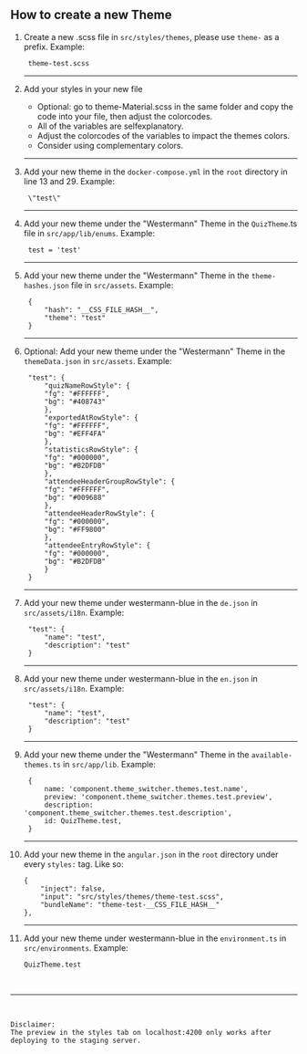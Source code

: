 ## How to create a new Theme 

1. Create a new .scss file in `src/styles/themes`, please use `theme-` as a prefix. Example:  

        theme-test.scss
    - - - 

2. Add your styles in your new file
    - Optional: go to theme-Material.scss in the same folder and copy the code into your file, then adjust the colorcodes.
    - All of the variables are selfexplanatory.
    - Adjust the colorcodes of the variables to impact the themes colors.
    - Consider using complementary colors.
    - - - 

3. Add your new theme in the `docker-compose.yml` in the `root` directory in line 13 and 29. Example:  

        \"test\"
    - - - 

4. Add your new theme under the "Westermann" Theme in the `QuizTheme`.ts file in `src/app/lib/enums`. Example:  

        test = 'test'
    - - - 

5. Add your new theme under the "Westermann" Theme in the `theme-hashes.json` file in `src/assets`. Example:  

        {
            "hash": "__CSS_FILE_HASH__",
            "theme": "test"
        }
    - - - 

6. Optional: Add your new theme under the "Westermann" Theme in the `themeData.json` in `src/assets`. Example:  

        "test": {
            "quizNameRowStyle": {
            "fg": "#FFFFFF",
            "bg": "#408743"
            },
            "exportedAtRowStyle": {
            "fg": "#FFFFFF",
            "bg": "#EFF4FA"
            },
            "statisticsRowStyle": {
            "fg": "#000000",
            "bg": "#B2DFDB"
            },
            "attendeeHeaderGroupRowStyle": {
            "fg": "#FFFFFF",
            "bg": "#009688"
            },
            "attendeeHeaderRowStyle": {
            "fg": "#000000",
            "bg": "#FF9800"
            },
            "attendeeEntryRowStyle": {
            "fg": "#000000",
            "bg": "#B2DFDB"
            }
        }
    - - - 

7. Add your new theme under westermann-blue in the `de.json` in `src/assets/i18n`. Example:  

        "test": {
            "name": "test",
            "description": "test"
        }
    - - - 

8. Add your new theme under westermann-blue in the `en.json` in `src/assets/i18n`. Example:   

        "test": {
            "name": "test",
            "description": "test"
        }
    - - - 

9. Add your new theme under the "Westermann" Theme in the `available-themes.ts` in `src/app/lib`. Example:  

        {
            name: 'component.theme_switcher.themes.test.name',
            preview: 'component.theme_switcher.themes.test.preview',
            description: 'component.theme_switcher.themes.test.description',
            id: QuizTheme.test,
        }
    - - - 

10. Add your new theme in the `angular.json` in the `root` directory under every `styles:` tag. Like so:  

        {
            "inject": false,
            "input": "src/styles/themes/theme-test.scss",
            "bundleName": "theme-test-__CSS_FILE_HASH__"
        },
    - - - 

11. Add your new theme under westermann-blue in the `environment.ts` in  `src/environments`. Example:  

        QuizTheme.test  

<br>

- - - 
    
<br>

    Disclaimer:  
    The preview in the styles tab on localhost:4200 only works after deploying to the staging server.
 